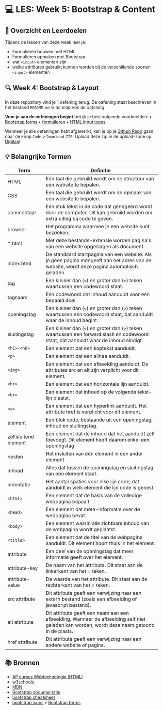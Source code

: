# 💻 LES: Week 5: Bootstrap & Content

## 🥅 Overzicht en Leerdoelen

Tijdens de lessen van deze week leer je:
 - Formulieren bouwen met HTML
 - Formulieren opmaken met Bootstrap
 - wat `<input>` elementen zijn
 - welke attributes gebruikt kunnen worden bij de verschillende soorten `<input>` elementen

## 🔍 Week 4: Bootstrap & Layout

In deze repository vind je 1 oefening terug. De oefening staat beschreven in het bestand `README.md` *in de map van de oefening*.

**Voor je aan de oefeningen begint** bekijk je best volgende voorbeelden:
• [Bootstrap forms](https://getbootstrap.com/docs/5.2/forms/overview/)
• [formulieren](https://apwt.gitbook.io/g_webtechnologie/html/html-formulieren)
• [HTML input types](https://www.w3schools.com/html/html_form_input_types.asp)

Wanneer je alle oefeningen hebt afgewerkt, kan je op je [Github Repo](https://classroom.github.com/a/DVKbsbLg) gaan naar de knop `Code` > `Download ZIP`. Upload deze zip in de upload-zone op [Digitap](https://learning.ap.be/course/view.php?id=58872#section-5)!

## 💡 Belangrijke Termen

| Term                 | Definitie                                                                                                                                  |
| -------------------- | ------------------------------------------------------------------------------------------------------------------------------------------ |
| HTML                 | Een taal die gebruikt wordt om de structuur van een website te bepalen.                                                                    |
| CSS                  | Een taal die gebruikt wordt om de opmaak van een website te bepalen.                                                                       |
| commentaar           | Een stuk tekst in de code dat genegeerd wordt door de computer. Dit kan gebruikt worden om extra uitleg bij code te geven.                 |
| browser              | Het programma waarmee je een website kunt bezoeken.                                                                                        |
| *.html               | Met deze bestands-extensie worden pagina's van een website opgeslagen als document.                                                        |
| index.html           | De standaard startpagina van een website. Als je geen pagina meegeeft aan het adres van de website, wordt deze pagina automatisch geladen. |
| tag                  | Een kleiner dan (`<`) en groter dan (`>`) teken waartussen een codewoord staat.                                                            |
| tagnaam              | Een codewoord dat inhoud aanduidt voor een bepaald doel.                                                                                   |
| openingstag          | Een kleiner dan (`<`) en groter dan (`>`) teken waartussen een codewoord staat, dat aanduidt waar de inhoud begint.                        |
| sluitingstag         | Een kleiner dan (`<`) en groter dan (`>`) teken waartussen een forward slash en codewoord staat, dat aanduidt waar de inhoud eindigt.      |
| `<h1>-<h6>`          | Een element dat een koptekst aanduidt.                                                                                                     |
| `<p>`                | Een element dat een alinea aanduidt.                                                                                                       |
| `<img>`              | Een element dat een afbeelding aanduidt. De attributes src en alt zijn verplicht voor dit element.                                         |
| `<hr>`               | Een element dat een horizontale lijn aanduidt.                                                                                             |
| `<br>`               | Een element dat inhoud op de volgende tekst-lijn plaatst.                                                                                  |
| `<a>`                | Een element dat een hyperlink aanduidt. Het attribute href is verplicht voor dit element.                                                  |
| element              | Een blok code, bestaande uit een openingstag, inhoud en sluitingstag.                                                                      |
| zelfsluitend element | Een element dat de inhoud dat het aanduidt zelf toevoegt. Dit element heeft daarom enkel een openingstag.                                  |
| nesten               | Het insluiten van één element in een ander element.                                                                                        |
| inhoud               | Alles dat tussen de openingstag en sluitingstag van een element staat.                                                                     |
| indentatie           | Het aantal spaties voor elke lijn code, dat aanduidt in welk element die lijn code is genest.                                              |
| `<html>`             | Een element dat de basis van de volledige webpagina bepaalt.                                                                               |
| `<head>`             | Een element dat meta-informatie over de webpagina bevat.                                                                                   |
| `<body>`             | Een element waarin alle zichtbare inhoud van de webpagina wordt geplaatst.                                                                 |
| `<title>`            | Een element dat de titel van de webpagina aanduidt. Dit element hoort thuis in het <head> element.                                         |
| attribute            | Een deel van de openingstag dat meer informatie geeft over het element.                                                                    |
| attribute-key        | De naam van het attribute. Dit staat aan de linkerkant van het = teken.                                                                    |
| attribute-value      | De waarde van het attribute. Dit staat aan de rechterkant van het = teken.                                                                 |
| src attribute        | Dit attribute geeft een verwijzing naar een extern bestand (zoals een afbeelding of javascript bestand).                                   |
| alt attribute        | Dit attribute geeft een naam aan een afbeelding. Wanneer de afbeelding zelf niet geladen kan worden, wordt deze naam getoond in de plaats. |
| href attribute       | Dit attribute geeft een verwijzing naar een andere website of pagina.                                                                      |

## 📚 Bronnen

- [AP cursus Webtechnologie (HTML)](https://apwt.gitbook.io/g_webtechnologie/html/html-structuur)
- [w3schools](https://www.w3schools.com)
- [MDN](https://developer.mozilla.org/en-US/docs/Web/HTML)
- [Bootstrap documentatie](https://getbootstrap.com/docs/5.2/getting-started/introduction/)
- [bootstrap cheatsheet](https://getbootstrap.com/docs/5.2/examples/cheatsheet/)
- [bootstrap icons](https://icons.getbootstrap.com/)
• [Bootstrap forms](https://getbootstrap.com/docs/5.2/forms/overview/)